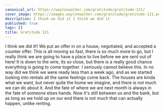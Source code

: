```yaml
---
canonical_url: https://waylonwalker.com/gratitude/gratitude-121/
cover_image: https://images.waylonwalker.com/gratitude/gratitude-121.png
description: I think we did it I think we did it
published: true
tags: []
title: Gratitude 121
---
```


I think we did it!! We put an offer in on a house, negotiated, and accepted a counter offer.  This is all moving so fast, there is so much more to go, but I really think we are going to have a place to live before we are sent out of here! It is down to the wire, its so close, but there is a really good chance everything is going to come together.  I seriously cannot believe this.  In no way did we think we were ready less than a week ago, and as we started looking into rentals all the same feelings come back.  The houses are kinda what we want, but never quite the home we imagine, and there is not much we can do about it.  And the fate of where we are next month is always in the fate of someone elses hands.  Now it's still between us and the bank, but as long as we hold up on our end there is not much that can actually happen, unlike renting.
